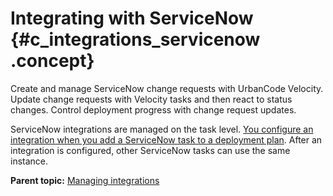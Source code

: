 # Integrating with ServiceNow {#c_integrations_servicenow .concept}

Create and manage ServiceNow change requests with UrbanCode Velocity. Update change requests with Velocity tasks and then react to status changes. Control deployment progress with change request updates.

ServiceNow integrations are managed on the task level. [You configure an integration when you add a ServiceNow task to a deployment plan](../../com.ibm.crelease.doc/topics/cr_taskType_serviceNow.md#). After an integration is configured, other ServiceNow tasks can use the same instance.

**Parent topic:** [Managing integrations](../topics/c_node_integrations.md)

